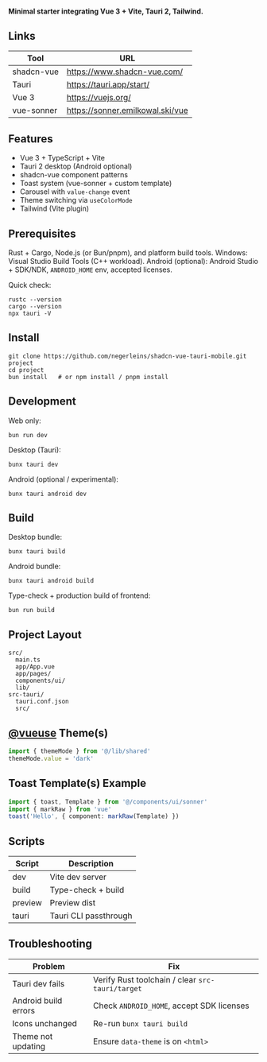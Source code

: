 #### Minimal starter integrating Vue 3 + Vite, Tauri 2, Tailwind.

## Links
| Tool | URL |
|------|-----|
| shadcn-vue | https://www.shadcn-vue.com/ |
| Tauri | https://tauri.app/start/ |
| Vue 3 | https://vuejs.org/ |
| vue-sonner | https://sonner.emilkowal.ski/vue |

## Features
- Vue 3 + TypeScript + Vite
- Tauri 2 desktop (Android optional)
- shadcn-vue component patterns
- Toast system (vue-sonner + custom template)
- Carousel with `value-change` event
- Theme switching via `useColorMode`
- Tailwind (Vite plugin)

## Prerequisites
Rust + Cargo, Node.js (or Bun/pnpm), and platform build tools.
Windows: Visual Studio Build Tools (C++ workload). Android (optional): Android Studio + SDK/NDK, `ANDROID_HOME` env, accepted licenses.

Quick check:
```shell
rustc --version
cargo --version
npx tauri -V
```

## Install
```shell
git clone https://github.com/negerleins/shadcn-vue-tauri-mobile.git project
cd project
bun install   # or npm install / pnpm install
```

## Development
Web only:
```shell
bun run dev
```

Desktop (Tauri):
```shell
bunx tauri dev
```

Android (optional / experimental):
```shell
bunx tauri android dev
```

## Build
Desktop bundle:
```shell
bunx tauri build
```

Android bundle:
```shell
bunx tauri android build
```

Type-check + production build of frontend:
```shell
bun run build
```

## Project Layout
```
src/
  main.ts
  app/App.vue
  app/pages/
  components/ui/
  lib/
src-tauri/
  tauri.conf.json
  src/
```

## [@vueuse](https://vueuse.org/) Theme(s)
```ts
import { themeMode } from '@/lib/shared'
themeMode.value = 'dark'
```

## Toast Template(s) Example
```ts
import { toast, Template } from '@/components/ui/sonner'
import { markRaw } from 'vue'
toast('Hello', { component: markRaw(Template) })
```

## Scripts
| Script | Description |
|--------|-------------|
| dev | Vite dev server |
| build | Type-check + build |
| preview | Preview dist |
| tauri | Tauri CLI passthrough |

## Troubleshooting
| Problem | Fix |
|---------|-----|
| Tauri dev fails | Verify Rust toolchain / clear `src-tauri/target` |
| Android build errors | Check `ANDROID_HOME`, accept SDK licenses |
| Icons unchanged | Re-run `bunx tauri build` |
| Theme not updating | Ensure `data-theme` is on `<html>` |